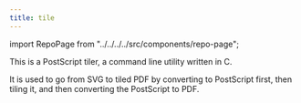 ```yaml
---
title: tile
---
```


import RepoPage from "../../../../src/components/repo-page";

<repopage repo="tile" />

This is a PostScript tiler, a command line utility written in C.

It is used to go from SVG to tiled PDF by converting to PostScript first, then tiling it, and then converting the PostScript to PDF.
